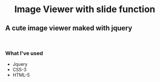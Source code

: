 # <p style='text-align: center'>Image Viewer with slide function</p>
## A cute image viewer maked with jquery

<br />

### What I've used
* Jquery
* CSS-3
* HTML-5
